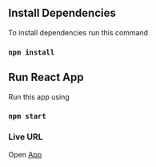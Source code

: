 
## Install Dependencies

To install dependencies run this command

### `npm install`

## Run React App

Run this app using 

### `npm start`

### Live URL 

Open [App](https://proexe-react.netlify.app/)

